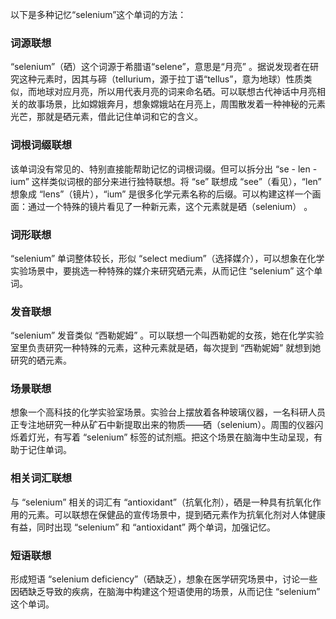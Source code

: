 以下是多种记忆“selenium”这个单词的方法：

### 词源联想
“selenium”（硒）这个词源于希腊语“selene”，意思是“月亮” 。据说发现者在研究这种元素时，因其与碲（tellurium，源于拉丁语“tellus”，意为地球）性质类似，而地球对应月亮，所以用代表月亮的词来命名硒。可以联想古代神话中月亮相关的故事场景，比如嫦娥奔月，想象嫦娥站在月亮上，周围散发着一种神秘的元素光芒，那就是硒元素，借此记住单词和它的含义。

### 词根词缀联想
该单词没有常见的、特别直接能帮助记忆的词根词缀。但可以拆分出 “se - len - ium” 这样类似词根的部分来进行独特联想。将 “se” 联想成 “see”（看见），“len” 想象成 “lens”（镜片），“ium” 是很多化学元素名称的后缀。可以构建这样一个画面：通过一个特殊的镜片看见了一种新元素，这个元素就是硒（selenium） 。

### 词形联想
“selenium” 单词整体较长，形似 “select medium”（选择媒介），可以想象在化学实验场景中，要挑选一种特殊的媒介来研究硒元素，从而记住 “selenium” 这个单词。

### 发音联想
“selenium” 发音类似 “西勒妮姆” 。可以联想一个叫西勒妮的女孩，她在化学实验室里负责研究一种特殊的元素，这种元素就是硒，每次提到 “西勒妮姆” 就想到她研究的硒元素。

### 场景联想
想象一个高科技的化学实验室场景。实验台上摆放着各种玻璃仪器，一名科研人员正专注地研究一种从矿石中新提取出来的物质——硒（selenium）。周围的仪器闪烁着灯光，有写着 “selenium” 标签的试剂瓶。把这个场景在脑海中生动呈现，有助于记住单词。

### 相关词汇联想
与 “selenium” 相关的词汇有 “antioxidant”（抗氧化剂），硒是一种具有抗氧化作用的元素。可以联想在保健品的宣传场景中，提到硒元素作为抗氧化剂对人体健康有益，同时出现 “selenium” 和 “antioxidant” 两个单词，加强记忆。

### 短语联想
形成短语 “selenium deficiency”（硒缺乏），想象在医学研究场景中，讨论一些因硒缺乏导致的疾病，在脑海中构建这个短语使用的场景，从而记住 “selenium” 这个单词。 